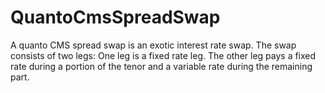 # QuantoCmsSpreadSwap
A quanto CMS spread swap is an exotic interest rate swap. The swap consists of two legs: One leg is a fixed rate leg. The other leg pays a fixed rate during a portion of the tenor and a variable rate during the remaining part. 
